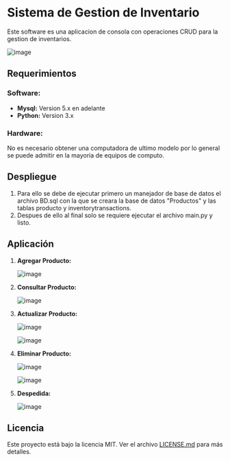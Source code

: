 # Sistema de Gestion de Inventario 
Este software es una aplicacion de consola con operaciones CRUD para la gestion de inventarios.

![image](https://github.com/KD-Purple/APP_Gestion_Stock/assets/71620391/f3ba99ab-16a5-438a-b8b8-523962a8ddf2)

## Requerimientos
### Software:
- **Mysql:** Version 5.x en adelante
- **Python:** Version 3.x

### Hardware:
No es necesario obtener una computadora de ultimo modelo por lo general se puede admitir en la mayoria de equipos de computo.

## Despliegue
1. Para ello se debe de ejecutar primero un manejador de base de datos el archivo BD.sql con la que se creara la base de datos "Productos" y 
las tablas producto y inventorytransactions.
2. Despues de ello al final solo se requiere ejecutar el archivo main.py y listo.

## Aplicación
1. **Agregar Producto:**
   
   ![image](https://github.com/KD-Purple/APP_Gestion_Stock/assets/71620391/de9778ab-9c03-4470-92ec-904a7b24f2b4)

2. **Consultar Producto:**
   
   ![image](https://github.com/KD-Purple/APP_Gestion_Stock/assets/71620391/6d3f23cf-43e0-4329-ba6a-71b121dd994a)
   
3. **Actualizar Producto:**
   
   ![image](https://github.com/KD-Purple/APP_Gestion_Stock/assets/71620391/b804c7e8-bcb2-4ad0-9e0c-15a202075c63)
   
   ![image](https://github.com/KD-Purple/APP_Gestion_Stock/assets/71620391/7bd428ab-4d4c-4b6b-86d6-90c723eda700)
   
4. **Eliminar Producto:**
   
   ![image](https://github.com/KD-Purple/APP_Gestion_Stock/assets/71620391/7fdcb4a4-42b9-4f35-8cc1-cc1bfb360ae7)

   ![image](https://github.com/KD-Purple/APP_Gestion_Stock/assets/71620391/2f0a5af3-39da-4b43-8917-e958333b8877)

5. **Despedida:**
    
   ![image](https://github.com/KD-Purple/APP_Gestion_Stock/assets/71620391/8cf65b8b-38c0-40d9-adf1-e759c6b1037b)

## Licencia

Este proyecto está bajo la licencia MIT. Ver el archivo [LICENSE.md](https://github.com/KD-Purple/APP_Gestion_Stock/blob/main/LICENSE) para más detalles.
